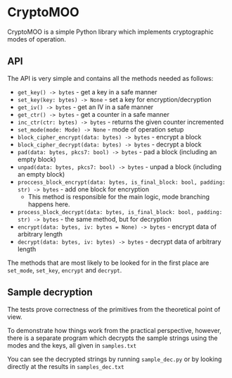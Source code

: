 # CryptoMOO

CryptoMOO is a simple Python library which implements cryptographic modes of operation.

## API

The API is very simple and contains all the methods needed as follows:

  - ```get_key() -> bytes``` - get a key in a safe manner
  - ```set_key(key: bytes) -> None``` - set a key for encryption/decryption
  - ```get_iv() -> bytes``` - get an IV in a safe manner
  - ```get_ctr() -> bytes``` - get a counter in a safe manner
  - ```inc_ctr(ctr: bytes) -> bytes``` - returns the given counter incremented
  - ```set_mode(mode: Mode) -> None``` - mode of operation setup
  - ```block_cipher_encrypt(data: bytes) -> bytes``` - encrypt a block
  - ```block_cipher_decrypt(data: bytes) -> bytes``` - decrypt a block
  - ```pad(data: bytes, pkcs7: bool) -> bytes``` - pad a block (including an empty block)
  - ```unpad(data: bytes, pkcs7: bool) -> bytes``` - unpad a block (including an empty block)
  - ```proccess_block_encrypt(data: bytes, is_final_block: bool, padding: str) -> bytes``` - add one block for encryption
    - This method is responsible for the main logic, mode branching happens here.
  - ```process_block_decrypt(data: bytes, is_final_block: bool, padding: str) -> bytes``` - the same method, but for decryption
  - ```encrypt(data: bytes, iv: bytes = None) -> bytes``` - encrypt data of arbitrary length
  - ```decrypt(data: bytes, iv: bytes) -> bytes``` - decrypt data of arbitrary length

The methods that are most likely to be looked for in the first place are ```set_mode```, ```set_key```, ```encrypt``` and ```decrypt```.

## Sample decryption

The tests prove correctness of the primitives from the theoretical point of view.

To demonstrate how things work from the practical perspective, however, there is a separate program which decrypts the sample strings using the modes and the keys, all given in ```samples.txt```

You can see the decrypted strings by running ```sample_dec.py``` or by looking directly at the results in ```samples_dec.txt```

